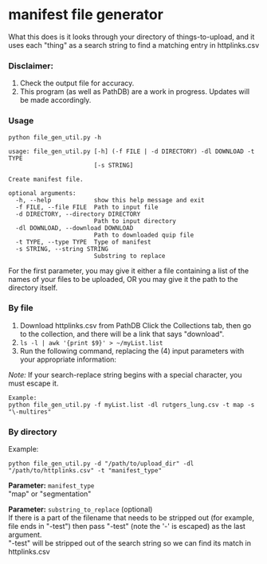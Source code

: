# manifest file generator
What this does is it looks through your directory of things-to-upload, and it uses each "thing" as a search string to find a matching entry in httplinks.csv

### Disclaimer: 
1.  Check the output file for accuracy.
2.  This program (as well as PathDB) are a work in progress. Updates will be made accordingly.

### Usage
```
python file_gen_util.py -h

usage: file_gen_util.py [-h] (-f FILE | -d DIRECTORY) -dl DOWNLOAD -t TYPE
                        [-s STRING]

Create manifest file.

optional arguments:
  -h, --help            show this help message and exit
  -f FILE, --file FILE  Path to input file
  -d DIRECTORY, --directory DIRECTORY
                        Path to input directory
  -dl DOWNLOAD, --download DOWNLOAD
                        Path to downloaded quip file
  -t TYPE, --type TYPE  Type of manifest
  -s STRING, --string STRING
                        Substring to replace
```

For the first parameter, you may give it either a file containing a list of the names of your files to be uploaded, OR you may give it the path to the directory itself.

### By file

1) Download httplinks.csv from PathDB
Click the Collections tab, then go to the collection, and there will be a link that says "download".
2) `ls -l | awk '{print $9}' > ~/myList.list`
3) Run the following command, replacing the (4) input parameters with your appropriate information:

*Note:* If your search-replace string begins with a special character, you must escape it.
```
Example:
python file_gen_util.py -f myList.list -dl rutgers_lung.csv -t map -s "\-multires"
```
<!--
```
python file_gen_util.py -f "/path/to/myList.list" -dl "/path/to/httplinks.csv" -t "manifest_type"
```
-->


### By directory

Example:

```
python file_gen_util.py -d "/path/to/upload_dir" -dl "/path/to/httplinks.csv" -t "manifest_type"
```

**Parameter:** `manifest_type` <br>
"map" or "segmentation"

**Parameter:** `substring_to_replace` (optional)<br>
If there is a part of the filename that needs to be stripped out (for example, file ends in "-test") then pass "\-test" (note the '-' is escaped) as the last argument.<br>
"-test" will be stripped out of the search string so we can find its match in httplinks.csv
